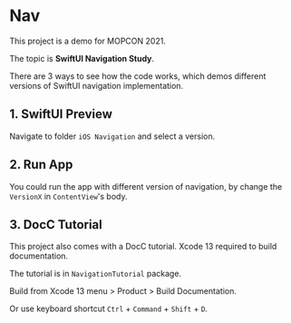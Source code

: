 # Nav

This project is a demo for MOPCON 2021. 

The topic is **SwiftUI Navigation Study**.

There are 3 ways to see how the code works, which demos different versions of SwiftUI navigation implementation.

## 1. SwiftUI Preview

Navigate to folder `iOS Navigation` and select a version. 

## 2. Run App

You could run the app with different version of navigation, by change the `VersionX` in `ContentView`'s body. 

## 3. DocC Tutorial

This project also comes with a DocC tutorial. Xcode 13 required to build documentation.

The tutorial is in `NavigationTutorial` package.

Build from Xcode 13 menu > Product > Build Documentation.

Or use keyboard shortcut `Ctrl` + `Command` + `Shift` + `D`.
